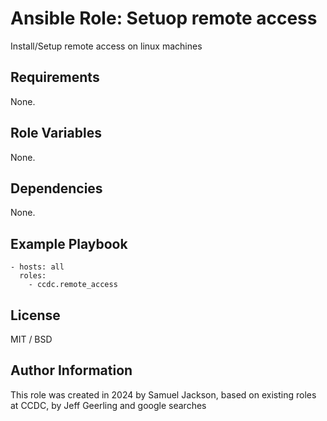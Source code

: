 # Ansible Role: Setuop remote access

Install/Setup remote access on linux machines

## Requirements

None.

## Role Variables

None.

## Dependencies

None.

## Example Playbook

    - hosts: all
      roles:
        - ccdc.remote_access

## License

MIT / BSD

## Author Information

This role was created in 2024 by Samuel Jackson, based on existing roles at CCDC, by Jeff Geerling and google searches
